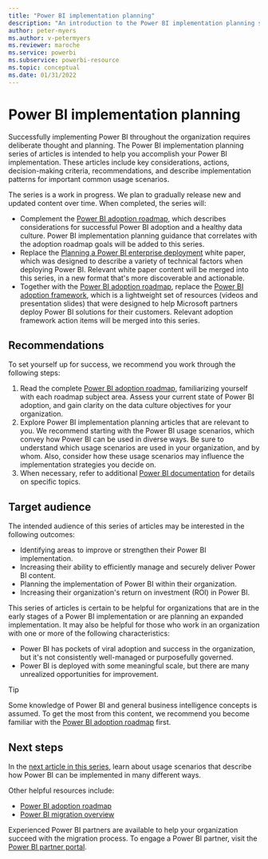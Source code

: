 ```yaml
---
title: "Power BI implementation planning"
description: "An introduction to the Power BI implementation planning series of articles."
author: peter-myers
ms.author: v-petermyers
ms.reviewer: maroche
ms.service: powerbi
ms.subservice: powerbi-resource
ms.topic: conceptual
ms.date: 01/31/2022
---
```


# Power BI implementation planning

Successfully implementing Power BI throughout the organization requires deliberate thought and planning. The Power BI implementation planning series of articles is intended to help you accomplish your Power BI implementation. These articles include key considerations, actions, decision-making criteria, recommendations, and describe implementation patterns for important common usage scenarios.

The series is a work in progress. We plan to gradually release new and updated content over time. When completed, the series will:

- Complement the [Power BI adoption roadmap](powerbi-adoption-roadmap-overview.md), which describes considerations for successful Power BI adoption and a healthy data culture. Power BI implementation planning guidance that correlates with the adoption roadmap goals will be added to this series.
- Replace the [Planning a Power BI enterprise deployment](https://aka.ms/PBIEnterpriseDeploymentWP) white paper, which was designed to describe a variety of technical factors when deploying Power BI. Relevant white paper content will be merged into this series, in a new format that's more discoverable and actionable.
- Together with the [Power BI adoption roadmap](powerbi-adoption-roadmap-overview.md), replace the [Power BI adoption framework](https://github.com/pbiaf/powerbiadoption), which is a lightweight set of resources (videos and presentation slides) that were designed to help Microsoft partners deploy Power BI solutions for their customers. Relevant adoption framework action items will be merged into this series.

## Recommendations

To set yourself up for success, we recommend you work through the following steps:

1. Read the complete [Power BI adoption roadmap](powerbi-adoption-roadmap-overview.md), familiarizing yourself with each roadmap subject area. Assess your current state of Power BI adoption, and gain clarity on the data culture objectives for your organization.
2. Explore Power BI implementation planning articles that are relevant to you. We recommend starting with the Power BI usage scenarios, which convey how Power BI can be used in diverse ways. Be sure to understand which usage scenarios are used in your organization, and by whom. Also, consider how these usage scenarios may influence the implementation strategies you decide on.
3. When necessary, refer to additional [Power BI documentation](../index.yml) for details on specific topics.

## Target audience

The intended audience of this series of articles may be interested in the following outcomes:

- Identifying areas to improve or strengthen their Power BI implementation.
- Increasing their ability to efficiently manage and securely deliver Power BI content.
- Planning the implementation of Power BI within their organization.
- Increasing their organization's return on investment (ROI) in Power BI.

This series of articles is certain to be helpful for organizations that are in the early stages of a Power BI implementation or are planning an expanded implementation. It may also be helpful for those who work in an organization with one or more of the following characteristics:

- Power BI has pockets of viral adoption and success in the organization, but it's not consistently well-managed or purposefully governed.
- Power BI is deployed with some meaningful scale, but there are many unrealized opportunities for improvement.

> [!TIP]
> Some knowledge of Power BI and general business intelligence concepts is assumed. To get the most from this content, we recommend you become familiar with the [Power BI adoption roadmap](powerbi-adoption-roadmap-overview.md) first.

## Next steps

In the [next article in this series](powerbi-implementation-planning-usage-scenario-overview.md), learn about usage scenarios that describe how Power BI can be implemented in many different ways.

Other helpful resources include:

- [Power BI adoption roadmap](powerbi-adoption-roadmap-overview.md)
- [Power BI migration overview](powerbi-migration-overview.md)

Experienced Power BI partners are available to help your organization succeed with the migration process. To engage a Power BI partner, visit the [Power BI partner portal](https://powerbi.microsoft.com/partners/).
